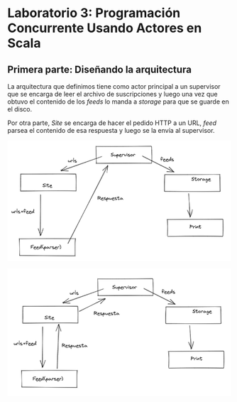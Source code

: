 # Laboratorio 3: Programación Concurrente Usando Actores en Scala

## Primera parte: Diseñando la arquitectura

La arquitectura que definimos tiene como actor principal a un supervisor que se encarga de leer el archivo de suscripciones y luego una vez que obtuvo el contenido de los *feeds* lo manda a *storage* para que se guarde en el disco.

Por otra parte, *Site* se encarga de hacer el pedido HTTP a un URL, *feed* parsea el contenido de esa respuesta y luego se la envía al supervisor.

![estructura1](imagenes/struc1.png)

![estructura2](imagenes/struc2.png)
